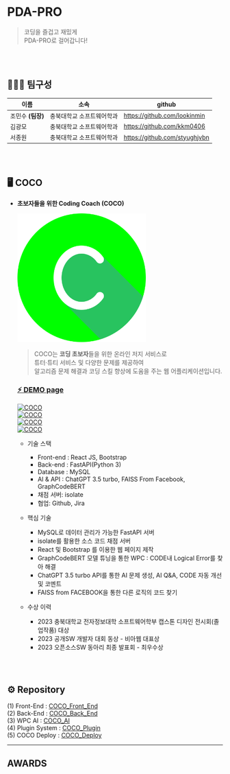 # PDA-PRO 

> 코딩을 즐겁고 재밌게 <br/>
> PDA-PRO로 걸어갑니다! 
<br/>
<br/>

## 👩🏻‍💻 팀구성

| 이름 | 소속 | github |
| --- | --- | --- |
| 조민수 <b>(팀장)</b> | 충북대학교 소프트웨어학과 | https://github.com/lookinmin |
| 김광모 | 충북대학교 소프트웨어학과 | https://github.com/kkm0406 |
| 서종원 | 충북대학교 소프트웨어학과 | https://github.com/styughjvbn |
<br/>
<br/>

## 🖥 COCO

- **초보자들을 위한 Coding Coach (COCO)**
    
    [<img src="./img/logo1.png" alt="COCO" width = "300" height="300" />](https://github.com/PDA-PRO)
    
    > COCO는 <b>코딩 초보자</b>들을 위한 온라인 저지 서비스로<br/>
    > 튜터·튜티 서비스 및 다양한 문제를 제공하여<br/>
    > 알고리즘 문제 해결과 코딩 스킬 향상에 도움을 주는 웹 어플리케이션입니다.  

    ### [⚡ DEMO page](http://codingcoach.co.kr/)

    [<img src="https://github.com/PDA-PRO/.github/assets/80380576/18e8c238-9204-4676-854c-0a6eb4900e39" alt="COCO" width = "450" height="250" />](https://github.com/PDA-PRO/.github/assets/80380576/18e8c238-9204-4676-854c-0a6eb4900e39) <br/>
    [<img src="https://github.com/PDA-PRO/.github/assets/80380576/f503c1d4-9fa1-4c76-bba7-ddafab067245" alt="COCO" width = "450" height="250" />](https://github.com/PDA-PRO/.github/assets/80380576/f503c1d4-9fa1-4c76-bba7-ddafab067245) <br/> 
    [<img src="https://github.com/PDA-PRO/.github/assets/80380576/ebdb50b3-3b63-4778-a346-c9f50d08e1a5" alt="COCO" width = "450" height="250" />](https://github.com/PDA-PRO/.github/assets/80380576/ebdb50b3-3b63-4778-a346-c9f50d08e1a5) <br/>
    [<img src="https://github.com/PDA-PRO/.github/assets/80380576/98d3ce7e-3d54-453f-a509-e23fe56cb0fd" alt="COCO" width = "450" height="250" />](https://github.com/PDA-PRO/.github/assets/80380576/98d3ce7e-3d54-453f-a509-e23fe56cb0fd) <br/> 
    - 기술 스택<br/>
        - Front-end : React JS, Bootstrap
        - Back-end : FastAPI(Python 3)
        - Database : MySQL
        - AI & API : ChatGPT 3.5 turbo, FAISS From Facebook, GraphCodeBERT
        - 채점 서버: isolate
        - 협업: Github, Jira

    - 핵심 기술
        - MySQL로 데이터 관리가 가능한 FastAPI 서버
        - isolate를 활용한 소스 코드 채점 서버
        - React 및 Bootstrap 를 이용한 웹 페이지 제작
        - GraphCodeBERT 모델 튜닝을 통한 WPC : CODE내 Logical Error를 찾아 해결
        - ChatGPT 3.5 turbo API를 통한 AI 문제 생성, AI Q&A, CODE 자동 개선 및 코멘트
        - FAISS from FACEBOOK을 통한 다른 로직의 코드 찾기
     
    - 수상 이력
        - 2023 충북대학교 전자정보대학 소프트웨어학부 캡스톤 디자인 전시회(졸업작품) 대상
        - 2023 공개SW 개발자 대회 동상 - 비아웹 대표상
        - 2023 오픈소스SW 동아리 최종 발표회 - 최우수상
<br/>
<br/>

## ⚙ Repository
(1) Front-End : [COCO_Front_End](https://github.com/PDA-PRO/COCO_Front_End)<br/>
(2) Back-End : [COCO_Back_End](https://github.com/PDA-PRO/COCO_Back_End)<br/>
(3) WPC AI : [COCO_AI](https://github.com/PDA-PRO/COCO_AI)<br/>
(4) Plugin System : [COCO_Plugin](https://github.com/PDA-PRO/COCO-plugin)<br/>
(5) COCO Deploy  : [COCO_Deploy](https://github.com/PDA-PRO/COCO-deploy)<br/>

<hr/>

## AWARDS

